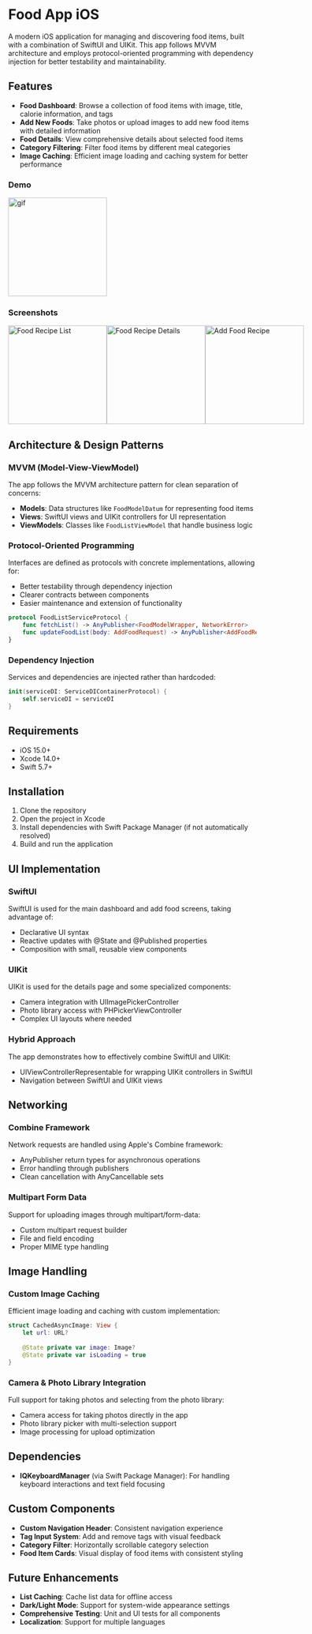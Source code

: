 # Food App iOS

A modern iOS application for managing and discovering food items, built with a combination of SwiftUI and UIKit. This app follows MVVM architecture and employs protocol-oriented programming with dependency injection for better testability and maintainability.

## Features

- **Food Dashboard**: Browse a collection of food items with image, title, calorie information, and tags
- **Add New Foods**: Take photos or upload images to add new food items with detailed information
- **Food Details**: View comprehensive details about selected food items
- **Category Filtering**: Filter food items by different meal categories
- **Image Caching**: Efficient image loading and caching system for better performance

### Demo
<div align="leading">
  <img src="https://github.com/user-attachments/assets/1454811b-5414-4e1a-960e-c513de1c66b9" alt="gif" width="200">
</div>

### Screenshots
<div style="display: flex; justify-content: space-between;">
 <img src="https://github.com/user-attachments/assets/adc8f235-26b8-462e-89cd-a007d2117f4a" width="200" alt="Food Recipe List">
 <img src="https://github.com/user-attachments/assets/1fd4dd40-8586-4a34-b643-cb6dad886593" width="200" alt="Food Recipe Details">
  <img src="https://github.com/user-attachments/assets/2e7a92ad-262f-4f0e-9aae-65553ca76e51" width="200" alt="Add Food Recipe">
</div>

## Architecture & Design Patterns

### MVVM (Model-View-ViewModel)
The app follows the MVVM architecture pattern for clean separation of concerns:
- **Models**: Data structures like `FoodModelDatum` for representing food items
- **Views**: SwiftUI views and UIKit controllers for UI representation
- **ViewModels**: Classes like `FoodListViewModel` that handle business logic

### Protocol-Oriented Programming
Interfaces are defined as protocols with concrete implementations, allowing for:
- Better testability through dependency injection
- Clearer contracts between components
- Easier maintenance and extension of functionality

```swift
protocol FoodListServiceProtocol {
    func fetchList() -> AnyPublisher<FoodModelWrapper, NetworkError>
    func updateFoodList(body: AddFoodRequest) -> AnyPublisher<AddFoodResponseModelWrapper, NetworkError>
}
```

### Dependency Injection
Services and dependencies are injected rather than hardcoded:

```swift
init(serviceDI: ServiceDIContainerProtocol) {
    self.serviceDI = serviceDI
}
```

## Requirements

- iOS 15.0+
- Xcode 14.0+
- Swift 5.7+

## Installation

1. Clone the repository
2. Open the project in Xcode
3. Install dependencies with Swift Package Manager (if not automatically resolved)
4. Build and run the application

## UI Implementation

### SwiftUI
SwiftUI is used for the main dashboard and add food screens, taking advantage of:
- Declarative UI syntax
- Reactive updates with @State and @Published properties
- Composition with small, reusable view components

### UIKit
UIKit is used for the details page and some specialized components:
- Camera integration with UIImagePickerController
- Photo library access with PHPickerViewController
- Complex UI layouts where needed

### Hybrid Approach
The app demonstrates how to effectively combine SwiftUI and UIKit:
- UIViewControllerRepresentable for wrapping UIKit controllers in SwiftUI
- Navigation between SwiftUI and UIKit views

## Networking

### Combine Framework
Network requests are handled using Apple's Combine framework:
- AnyPublisher return types for asynchronous operations
- Error handling through publishers
- Clean cancellation with AnyCancellable sets

### Multipart Form Data
Support for uploading images through multipart/form-data:
- Custom multipart request builder
- File and field encoding
- Proper MIME type handling

## Image Handling

### Custom Image Caching
Efficient image loading and caching with custom implementation:

```swift
struct CachedAsyncImage: View {
    let url: URL?
    
    @State private var image: Image?
    @State private var isLoading = true
}
```

### Camera & Photo Library Integration
Full support for taking photos and selecting from the photo library:
- Camera access for taking photos directly in the app
- Photo library picker with multi-selection support
- Image processing for upload optimization

## Dependencies

- **IQKeyboardManager** (via Swift Package Manager): For handling keyboard interactions and text field focusing

## Custom Components

- **Custom Navigation Header**: Consistent navigation experience
- **Tag Input System**: Add and remove tags with visual feedback
- **Category Filter**: Horizontally scrollable category selection
- **Food Item Cards**: Visual display of food items with consistent styling

## Future Enhancements

- **List Caching**: Cache list data for offline access
- **Dark/Light Mode**: Support for system-wide appearance settings
- **Comprehensive Testing**: Unit and UI tests for all components
- **Localization**: Support for multiple languages
